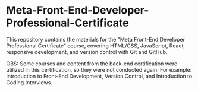 # Meta-Front-End-Developer-Professional-Certificate
This repository contains the materials for the "Meta Front-End Developer Professional Certificate" course, covering HTML/CSS, JavaScript, React, responsive development, and version control with Git and GitHub.

OBS: Some courses and content from the back-end certification were utilized in this certification, so they were not conducted again. For example: Introduction to Front-End Development, Version Control, and Introduction to Coding Interviews.


